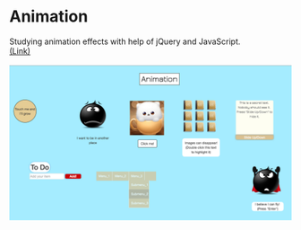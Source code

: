 # Animation
Studying animation effects with help of jQuery and JavaScript.<br>
[(Link)](https://rawgit.com/Annelia55/Trying-Animation/master/Index.html)<br><br>
![Main page](images/Main_page.jpg)
